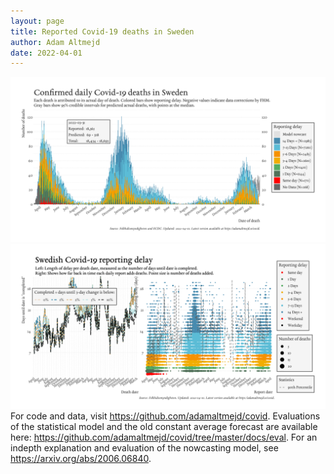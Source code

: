 ```yaml
---
layout: page
title: Reported Covid-19 deaths in Sweden
author: Adam Altmejd
date: 2022-04-01
---
```


![Graph of Swedish Covid-19 deaths with reporting delay.](deaths_lag_sweden_2022-04-01.png "Swedish Covid-19 deaths.")
![Graph of Swedish Covid-19 reporting delay in daily deaths.](lag_trend_sweden_2022-04-01.png "Trend in Swedish Covid-19 mortality reporting delay.")
For code and data, visit <https://github.com/adamaltmejd/covid>.
Evaluations of the statistical model and the old constant average forecast are available here: <https://github.com/adamaltmejd/covid/tree/master/docs/eval>.
For an indepth explanation and evaluation of the nowcasting model, see <https://arxiv.org/abs/2006.06840>.
